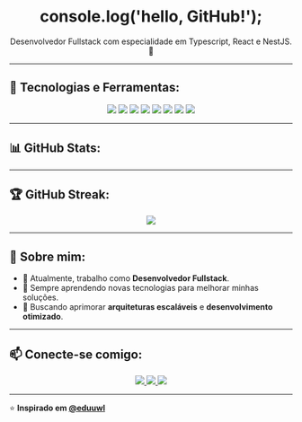 <h1 align="center">console.log('hello, GitHub!');</h1>

<p align="center">
  Desenvolvedor Fullstack com especialidade em Typescript, React e NestJS. 🚀
</p>

---

## 🚀 Tecnologias e Ferramentas:
<p align="center">
  <img src="https://img.shields.io/badge/-React-61DAFB?logo=react&logoColor=white&style=for-the-badge"/>
  <img src="https://img.shields.io/badge/-Node.js-339933?logo=node.js&logoColor=white&style=for-the-badge"/>
  <img src="https://img.shields.io/badge/-TypeScript-3178C6?logo=typescript&logoColor=white&style=for-the-badge"/>
  <img src="https://img.shields.io/badge/-JavaScript-F7DF1E?logo=javascript&logoColor=black&style=for-the-badge"/>
  <img src="https://img.shields.io/badge/-NestJS-E0234E?logo=nestjs&logoColor=white&style=for-the-badge"/>
  <img src="https://img.shields.io/badge/-MySQL-4479A1?logo=mysql&logoColor=white&style=for-the-badge"/>
  <img src="https://img.shields.io/badge/-PostgreSQL-4169E1?logo=postgresql&logoColor=white&style=for-the-badge"/>
  <img src="https://img.shields.io/badge/-Docker-2496ED?logo=docker&logoColor=white&style=for-the-badge"/>
</p>

---

## 📊 GitHub Stats:
<p align="center">
 
</p>


---

## 🏆 GitHub Streak:
<p align="center">
  <img src="https://github-readme-streak-stats.herokuapp.com/?user=eduuwl&theme=radical"/>
</p>

---

## 📌 Sobre mim:
- 💼 Atualmente, trabalho como **Desenvolvedor Fullstack**.
- 🌱 Sempre aprendendo novas tecnologias para melhorar minhas soluções.
- 🎯 Buscando aprimorar **arquiteturas escaláveis** e **desenvolvimento otimizado**.

---

## 📫 Conecte-se comigo:
<p align="center">
  <a href="https://www.linkedin.com/in/eduardo-costa-e-silva-8240172a1/" target="_blank">
    <img src="https://img.shields.io/badge/-LinkedIn-0077B5?logo=linkedin&logoColor=white&style=for-the-badge"/>
  </a>
  <a href="https://github.com/eduuwl" target="_blank">
    <img src="https://img.shields.io/badge/-GitHub-181717?logo=github&logoColor=white&style=for-the-badge"/>
  </a>
  <a href="https://open.spotify.com/user/seu-perfil-spotify" target="_blank">
    <img src="https://img.shields.io/badge/-Spotify-1DB954?logo=spotify&logoColor=white&style=for-the-badge"/>
  </a>
</p>

---

⭐️ **Inspirado em [@eduuwl](https://github.com/eduuwl)**
